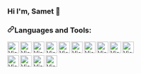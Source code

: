 ### Hi I'm, Samet 👋
 

<h3 dir="auto"><a id="user-content-languages-and-tools" class="anchor" aria-hidden="true" href="#languages-and-tools"><svg class="octicon octicon-link" viewBox="0 0 16 16" version="1.1" width="16" height="16" aria-hidden="true"><path d="m7.775 3.275 1.25-1.25a3.5 3.5 0 1 1 4.95 4.95l-2.5 2.5a3.5 3.5 0 0 1-4.95 0 .751.751 0 0 1 .018-1.042.751.751 0 0 1 1.042-.018 1.998 1.998 0 0 0 2.83 0l2.5-2.5a2.002 2.002 0 0 0-2.83-2.83l-1.25 1.25a.751.751 0 0 1-1.042-.018.751.751 0 0 1-.018-1.042Zm-4.69 9.64a1.998 1.998 0 0 0 2.83 0l1.25-1.25a.751.751 0 0 1 1.042.018.751.751 0 0 1 .018 1.042l-1.25 1.25a3.5 3.5 0 1 1-4.95-4.95l2.5-2.5a3.5 3.5 0 0 1 4.95 0 .751.751 0 0 1-.018 1.042.751.751 0 0 1-1.042.018 1.998 1.998 0 0 0-2.83 0l-2.5 2.5a1.998 1.998 0 0 0 0 2.83Z"></path></svg></a>Languages and Tools:</h3>

<p dir="auto">
 
<a href="#" rel="nofollow"><img align="left" alt="Visual Studio Code" width="26px" src="https://abdulsametdogan.com/content/githupIcon/VisualStudio-Dark.svg" data-canonical-src="https://abdulsametdogan.com/content/githupIcon/VisualStudio-Dark.svg" style="max-width: 100%;"></a>

<a href="#" rel="nofollow"><img align="left" alt="Visual Studio Code" width="26px" src="https://abdulsametdogan.com/content/githupIcon/VSCode-Dark.svg" data-canonical-src="https://abdulsametdogan.com/content/githupIcon/VSCode-Dark.svg" style="max-width: 100%;"></a>
 
<a href="#" rel="nofollow"><img align="left" alt="Visual Studio Code" width="26px" src="https://abdulsametdogan.com/content/githupIcon/CS.svg" data-canonical-src="https://abdulsametdogan.com/content/githupIcon/CS.svg" style="max-width: 100%;"></a>
 
<a href="#" rel="nofollow"><img align="left" alt="Visual Studio Code" width="26px" src="https://abdulsametdogan.com/content/githupIcon/DotNet.svg" data-canonical-src="https://abdulsametdogan.com/content/githupIcon/DotNet.svg" style="max-width: 100%;"></a>
 
<a href="#" rel="nofollow"><img align="left" alt="Visual Studio Code" width="26px" src="https://abdulsametdogan.com/content/githupIcon/Bootstrap.svg" data-canonical-src="https://abdulsametdogan.com/content/githupIcon/Bootstrap.svg" style="max-width: 100%;"></a>
 
<a href="#" rel="nofollow"><img align="left" alt="Visual Studio Code" width="26px" src="https://abdulsametdogan.com/content/githupIcon/CSS.svg" data-canonical-src="https://abdulsametdogan.com/content/githupIcon/CSS.svg" style="max-width: 100%;"></a>
 
<a href="#" rel="nofollow"><img align="left" alt="Visual Studio Code" width="26px" src="https://abdulsametdogan.com/content/githupIcon/HTML.svg" data-canonical-src="https://abdulsametdogan.com/content/githupIcon/HTML.svg" style="max-width: 100%;"></a>
 
<a href="#" rel="nofollow"><img align="left" alt="Visual Studio Code" width="26px" src="https://abdulsametdogan.com/content/githupIcon/Postman.svg" data-canonical-src="https://abdulsametdogan.com/content/githupIcon/Postman.svg" style="max-width: 100%;"></a>
 
<a href="#" rel="nofollow"><img align="left" alt="Visual Studio Code" width="26px" src="https://abdulsametdogan.com/content/githupIcon/CodePen-Dark.svg" data-canonical-src="https://abdulsametdogan.com/content/githupIcon/CodePen-Dark.svg" style="max-width: 100%;"></a>
 
<a href="#" rel="nofollow"><img align="left" alt="Visual Studio Code" width="26px" src="https://abdulsametdogan.com/content/githupIcon/StackOverflow-Dark.svg" data-canonical-src="https://abdulsametdogan.com/content/githupIcon/StackOverflow-Dark.svg" style="max-width: 100%;"></a>

</p>
<br/>
<p dir="auto">

<a href="#" rel="nofollow"><img align="left" alt="Visual Studio Code" width="26px" src="https://abdulsametdogan.com/content/githupIcon/Azure-Dark.svg" data-canonical-src="https://abdulsametdogan.com/content/githupIcon/Azure-Dark.svg" style="max-width: 100%;"></a>

<a href="#" rel="nofollow"><img align="left" alt="Visual Studio Code" width="26px" src="https://abdulsametdogan.com/content/githupIcon/Git.svg" data-canonical-src="https://abdulsametdogan.com/content/githupIcon/Git.svg" style="max-width: 100%;"></a>
 
<a href="#" rel="nofollow"><img align="left" alt="Visual Studio Code" width="26px" src="https://abdulsametdogan.com/content/githupIcon/Github-Dark.svg" data-canonical-src="https://abdulsametdogan.com/content/githupIcon/Github-Dark.svg" style="max-width: 100%;"></a>

<a href="#" rel="nofollow"><img align="left" alt="Visual Studio Code" width="26px" src="https://abdulsametdogan.com/content/githupIcon/JavaScript.svg" data-canonical-src="https://abdulsametdogan.com/content/githupIcon/JavaScript.svg" style="max-width: 100%;"></a>

</p>
